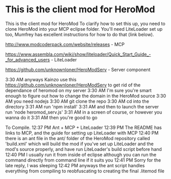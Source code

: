 This is the client mod for HeroMod
===
This is the client mod for HeroMod
To clarify how to set this up, you need to clone HeroMod into your MCP eclipse folder. You'll need LiteLoader set up too, Mumfrey has excellent instructions for how to do that (link below).

http://www.modcoderpack.com/website/releases - MCP

https://www.assembla.com/wiki/show/liteloader/Quick_Start_Guide_-_for_advanced_users - LiteLoader

https://github.com/unknownloner/HeroModServ - Server component


3:30 AM <unknownloner> anyways Kainzo use this https://github.com/unknownloner/HeroModServ to get rid of the dependance of heromod on my server
3:30 AM <unknownloner> I'm sure you're smart enough to figure out how to change the domain in the HeroMod source
3:30 AM <unknownloner> you need nodejs
3:30 AM <unknownloner> git clone the repo
3:30 AM <unknownloner> cd into the directory
3:31 AM <unknownloner> run 'npm install'
3:31 AM <unknownloner> and then to launch the server run 'node heromod_serv.js'
3:31 AM <unknownloner> in a screen of course, or however you wanna do it
3:31 AM <unknownloner> then you're good to go

To Compile.
12:37 PM <unknownloner> Ant + MCP + LiteLoader
12:39 PM <unknownloner> The README has links to MCP, and the guide for setting up LiteLoader with MCP
12:40 PM <unknownloner> there is an ant file in the ant/ folder of the HeroMod repository called 'build.xml' which will build the mod if you've set up LiteLoader and the mod's source properly, and have run LiteLoader's build script before hand
12:40 PM <unknownloner> I usually run it from inside of eclipse although you can run the command directly from command line if it suits you
12:41 PM <unknownloner> Sorry for the late reply, I was sleeping
12:42 PM <unknownloner> anyways the ant script handles everything from compiling to reobfuscating to creating the final .litemod file

